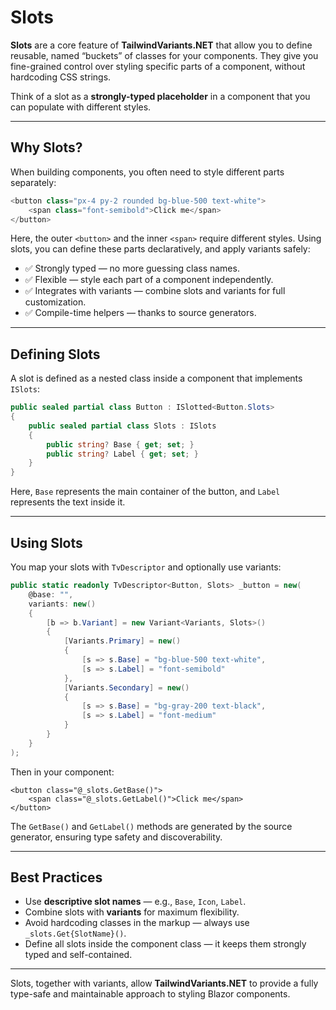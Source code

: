 ﻿# Slots

**Slots** are a core feature of **TailwindVariants.NET** that allow you to define reusable, named “buckets” of classes for your components. They give you fine-grained control over styling specific parts of a component, without hardcoding CSS strings.

Think of a slot as a **strongly-typed placeholder** in a component that you can populate with different styles.

---

## Why Slots?

When building components, you often need to style different parts separately:

```csharp
<button class="px-4 py-2 rounded bg-blue-500 text-white">
    <span class="font-semibold">Click me</span>
</button>
````

Here, the outer `<button>` and the inner `<span>` require different styles. Using slots, you can define these parts declaratively, and apply variants safely:

* ✅ Strongly typed — no more guessing class names.
* ✅ Flexible — style each part of a component independently.
* ✅ Integrates with variants — combine slots and variants for full customization.
* ✅ Compile-time helpers — thanks to source generators.

---

## Defining Slots

A slot is defined as a nested class inside a component that implements `ISlots`:

```csharp
public sealed partial class Button : ISlotted<Button.Slots>
{
    public sealed partial class Slots : ISlots
    {
        public string? Base { get; set; }
        public string? Label { get; set; }
    }
}
```

Here, `Base` represents the main container of the button, and `Label` represents the text inside it.

---

## Using Slots

You map your slots with `TvDescriptor` and optionally use variants:

```csharp
public static readonly TvDescriptor<Button, Slots> _button = new(
    @base: "",
    variants: new()
    {
        [b => b.Variant] = new Variant<Variants, Slots>()
        {
            [Variants.Primary] = new() 
            { 
                [s => s.Base] = "bg-blue-500 text-white", 
                [s => s.Label] = "font-semibold" 
            },
            [Variants.Secondary] = new() 
            { 
                [s => s.Base] = "bg-gray-200 text-black", 
                [s => s.Label] = "font-medium" 
            }
        }
    }
);
```

Then in your component:

```razor
<button class="@_slots.GetBase()">
    <span class="@_slots.GetLabel()">Click me</span>
</button>
```

The `GetBase()` and `GetLabel()` methods are generated by the source generator, ensuring type safety and discoverability.

---

## Best Practices

* Use **descriptive slot names** — e.g., `Base`, `Icon`, `Label`.
* Combine slots with **variants** for maximum flexibility.
* Avoid hardcoding classes in the markup — always use `_slots.Get{SlotName}()`.
* Define all slots inside the component class — it keeps them strongly typed and self-contained.

---

Slots, together with variants, allow **TailwindVariants.NET** to provide a fully type-safe and maintainable approach to styling Blazor components.
